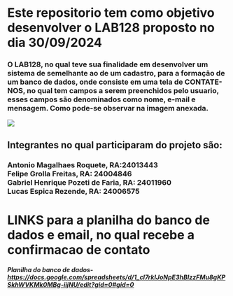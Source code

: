 # Este repositorio tem como objetivo desenvolver o LAB128 proposto no dia 30/09/2024

### O LAB128, no qual teve sua finalidade em desenvolver um sistema de semelhante ao de um cadastro, para a formação de um banco de dados, onde consiste em uma tela de CONTATE-NOS, no qual tem campos a serem preenchidos pelo usuario, esses campos são denominados como nome, e-mail e mensagem. Como pode-se observar na imagem anexada.

<img src="https://images01.nicepagecdn.com/page/11/89/pt/modelo-html-spreview-118947.webp">

## Integrantes no qual participaram do projeto são:

### Antonio Magalhaes Roquete, RA:24013443 </br>Felipe Grolla Freitas, RA: 24004846 </br> Gabriel Henrique Pozeti de Faria, RA: 24011960 </br> Lucas Espica Rezende, RA: 24006575

# LINKS para a planilha do banco de dados e email, no qual recebe a confirmacao de contato
##### Planilha do banco de dados- https://docs.google.com/spreadsheets/d/1_cl7rkIJoNpE3hBlzzFMu8gKPSkhWVKMk0MBg-iijNU/edit?gid=0#gid=0</br>
